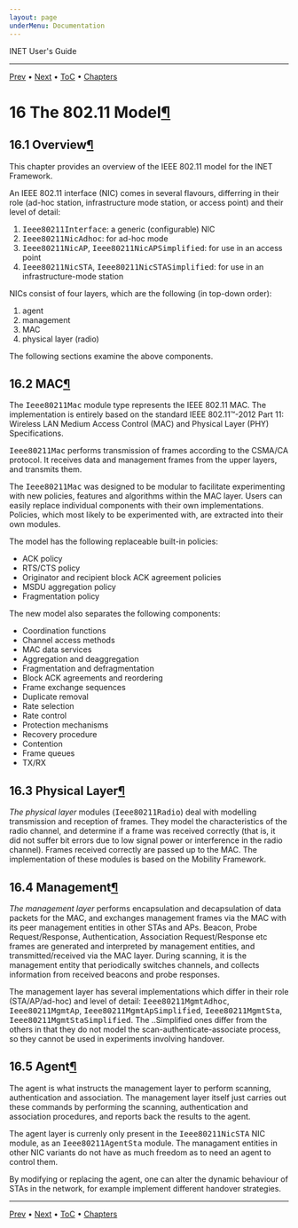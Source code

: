 ```yaml
---
layout: page
underMenu: Documentation
---
```




<div>INET User's Guide<hr width='100%'></div>
<div class='oppnavbar'><a href="chap15.html">Prev</a> &#8226; <a href="chap17.html">Next</a> &#8226; <a href="toc.html#toc_16">ToC</a> &#8226; <a href="index.html">Chapters</a></div><h1><a name="cha:80211"></a>16 The 802.11 Model<a class="headerlink" href="#cha:80211" title="Permalink to this headline">&para;</a></h1>

<p>
<h2><a name="sec:80211:overview"></a>16.1 Overview<a class="headerlink" href="#sec:80211:overview" title="Permalink to this headline">&para;</a></h2>

<p>This chapter provides an overview of the IEEE 802.11 model for the INET Framework.

<p>An IEEE 802.11 interface (NIC) comes in several flavours, differring
in their role (ad-hoc station, infrastructure mode station, or
access point) and their level of detail:

<p><ol>
 <li> <tt>Ieee80211Interface</tt>: a generic (configurable) NIC</li>
 <li> <tt>Ieee80211NicAdhoc</tt>: for ad-hoc mode</li>
 <li> <tt>Ieee80211NicAP</tt>, <tt>Ieee80211NicAPSimplified</tt>: for use in an access point</li>
 <li> <tt>Ieee80211NicSTA</tt>, <tt>Ieee80211NicSTASimplified</tt>: for use in an
   infrastructure-mode station</li>
</ol>

<p>NICs consist of four layers, which are the following (in top-down order):

<p><ol>
  <li> agent</li>
  <li> management</li>
  <li> MAC</li>
  <li> physical layer (radio)</li>
</ol>

<p>The following sections examine the above components.

<p><h2><a name="sec:80211:mac"></a>16.2 MAC<a class="headerlink" href="#sec:80211:mac" title="Permalink to this headline">&para;</a></h2>

<p>The <tt>Ieee80211Mac</tt> module type represents the IEEE 802.11 MAC.
The implementation is entirely based on the standard IEEE 802.11™-2012 Part 11:
Wireless LAN Medium Access Control (MAC) and Physical Layer (PHY)
Specifications.

<p><tt>Ieee80211Mac</tt> performs transmission of frames according
to the CSMA/CA protocol. It receives data and management frames from
the upper layers, and transmits them.

<p>The <tt>Ieee80211Mac</tt> was designed to be modular to facilitate experimenting
with new policies, features and algorithms within the MAC layer. Users can
easily replace individual components with their own implementations. Policies,
which most likely to be experimented with, are extracted into their own modules.

<p>The model has the following replaceable built-in policies:

<p><ul>
  <li> ACK policy</li>
  <li> RTS/CTS policy</li>
  <li> Originator and recipient block ACK agreement policies</li>
  <li> MSDU aggregation policy</li>
  <li> Fragmentation policy</li>
</ul>

<p>The new model also separates the following components:

<p><ul>
  <li> Coordination functions</li>
  <li> Channel access methods</li>
  <li> MAC data services</li>
  <li> Aggregation and deaggregation</li>
  <li> Fragmentation and defragmentation</li>
  <li> Block ACK agreements and reordering</li>
  <li> Frame exchange sequences</li>
  <li> Duplicate removal</li>
  <li> Rate selection</li>
  <li> Rate control</li>
  <li> Protection mechanisms</li>
  <li> Recovery procedure</li>
  <li> Contention</li>
  <li> Frame queues</li>
  <li> TX/RX</li>
</ul>

<p><h2><a name="sec:80211:physical-layer"></a>16.3 Physical Layer<a class="headerlink" href="#sec:80211:physical-layer" title="Permalink to this headline">&para;</a></h2>

<p><i>The physical layer</i> modules (<tt>Ieee80211Radio</tt>) deal with modelling
transmission and reception of frames. They model the characteristics of
the radio channel, and determine if a frame was received correctly
(that is, it did not suffer bit errors due to low signal power or
interference in the radio channel). Frames received correctly are passed
up to the MAC. The implementation of these modules is based on the
Mobility Framework.

<p><h2><a name="sec:80211:management"></a>16.4 Management<a class="headerlink" href="#sec:80211:management" title="Permalink to this headline">&para;</a></h2>

<p><i>The management layer</i> performs encapsulation and decapsulation of data packets
for the MAC, and exchanges management frames via the MAC with its peer
management entities in other STAs and APs. Beacon, Probe Request/Response,
Authentication, Association Request/Response etc frames are generated
and interpreted by management entities, and transmitted/received via
the MAC layer. During scanning, it is the management entity that periodically
switches channels, and collects information from received beacons and
probe responses.

<p>The management layer has several implementations which differ in their role
(STA/AP/ad-hoc) and level of detail: <tt>Ieee80211MgmtAdhoc</tt>,
<tt>Ieee80211MgmtAp</tt>, <tt>Ieee80211MgmtApSimplified</tt>, <tt>Ieee80211MgmtSta</tt>,
<tt>Ieee80211MgmtStaSimplified</tt>. The ..Simplified ones differ from the others
in that they do not model the scan-authenticate-associate process,
so they cannot be used in experiments involving handover.

<p><h2><a name="sec:80211:agent"></a>16.5 Agent<a class="headerlink" href="#sec:80211:agent" title="Permalink to this headline">&para;</a></h2>

<p>The agent is what instructs the management layer to perform
scanning, authentication and association. The management layer itself
just carries out these commands by performing the scanning, authentication
and association procedures, and reports back the results to the agent.

<p>The agent layer is currenly only present in the <tt>Ieee80211NicSTA</tt> NIC module,
as an <tt>Ieee80211AgentSta</tt> module. The managament entities in other NIC
variants do not have as much freedom as to need an agent to control them.

<p>By modifying or replacing the agent, one can alter the dynamic behaviour
of STAs in the network, for example implement different handover strategies.

<p>

<hr class='pgbr'><div class='oppnavbar'><a href="chap15.html">Prev</a> &#8226; <a href="chap17.html">Next</a> &#8226; <a href="toc.html#toc_16">ToC</a> &#8226; <a href="index.html">Chapters</a></div>
